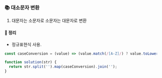 ### 📚 대소문자 변환
1. 대문자는 소문자로 소문자는 대문자로 변환

#### 🎯 정리
- 정규표현식 사용.

```javascript
const caseConversion = (value) => (value.match(/[A-Z]/) ? value.toLowerCase() : value.toUpperCase());

function solution(str) {
  return str.split('').map(caseConversion).join('');
}
```